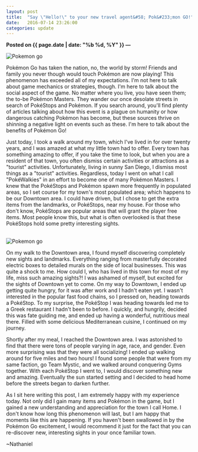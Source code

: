 ```yaml
---
layout: post
title:  "Say \"Hello!\" to your new travel agent&#58; Pok&#233;mon GO!"
date:   2016-07-14 23:26:00
categories: update
---
```

**Posted on {{ page.date | date: "%b %d, %Y" }} &mdash;**

<img src="{{ site.url }}/images/Pokemon-go.jpg" alt="Pokemon go"/>

<p>
Pok&#233;mon Go has taken the nation, no, the world by storm! Friends and family you
never though would touch Pok&#233;mon are now playing! This phenomenon has exceeded
all of my expectations. I'm not here to talk about game mechanics or strategies,
though. I'm here to talk about the social aspect of the game. No matter where
you live, you have seen them; the to-be Pok&#233;mon Masters. They wander our once
desolate streets in search of Pok&#233;Stops and Pok&#233;mon. If you search around, you'll
find plenty of articles talking about how this event is a plague on humanity or
how dangerous catching Pok&#233;mon has become, but these sources thrive on shinning
a negative light on events such as these. I'm here to talk about the benefits of
Pok&#233;mon Go!
</p>

<p>
Just today, I took a walk around my town, which I've lived in for over twenty
years, and I was amazed at what my little town had to offer. Every town has something
amazing to offer, if you take the time to look, but when you are a resident of that town, you often dismiss
certain activities or attractions as a "tourist" activities. Unfortunately, living in
sunny San Diego, I dismiss most things as a "tourist" activities. Regardless, today I
went on what I call "Pok&#233;Walkies" in an effort to become one of many Pok&#233;mon
Masters. I knew that the Pok&#233;Stops and Pok&#233;mon spawn more frequently in populated
areas, so I set course for my town's most populated area; which happens to be our
Downtown area. I could have driven, but I chose to get the extra items from the
landmarks, or Pok&#233;Stops, near my house. For those who don't know, Pok&#233;Stops are popular areas
that will grant the player free items. Most people know this, but what is often
overlooked is that these Pok&#233;Stops hold some pretty interesting sights.
</p>
<br/>
<img src="{{ site.url }}/images/Pokemon-go-2.png" alt="Pokemon go"/>
<br/>
<p>
On my walk to the Downtown area, I found myself discovering completely new sights and
landmarks. Everything ranging from masterfully decorated electric boxes to detailed murals on the side
of local businesses. This was quite a shock to me. How could I, who has lived in this
town for most of my life, miss such amazing sights?! I was ashamed of myself, but
excited for the sights of Downtown yet to come. On my way to Downtown, I ended up
getting quite hungry, for it was after work and I hadn't eaten yet. I wasn't
interested in the popular fast food chains, so I pressed on, heading towards a
Pok&#233;Stop. To my surprise, the Pok&#233;Stop I was heading towards led me to a Greek
restaurant I hadn't been to before. I quickly, and hungrily, decided this was
fate guiding me, and ended up having a wonderful, nutritious meal there. Filled with
some delicious Mediterranean cuisine, I continued on my journey.
</p>

<p>
Shortly after my meal, I reached the Downtown area. I was astonished to find that
there were tons of people varying in age, race, and gender. Even more surprising
was that they were all socializing! I ended up walking around for five miles and
two hours! I found some people that were from my same faction, go Team Mystic, and
we walked around conquering Gyms together. With each Pok&#233;Stop I went to, I would
discover something new and amazing. Eventually the sun started setting and I decided
to head home before the streets began to darken further.
</p>

<p>
As I sit here writing this post, I am extremely happy with my experience today.
Not only did I gain many items and Pok&#233;mon in the game, but I gained a new understanding
and appreciation for the town I call Home. I don't know how long this phenomenon
 will last, but I am happy that moments like this are happening. If you haven't
been swallowed in by the Pok&#233;mon Go excitement, I would recommend it just for the fact
that you can re-discover new, interesting sights in your once familiar town.
</p>

<p>
~Nathaniel
</p>
